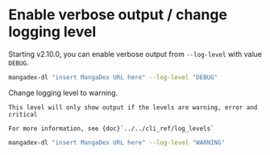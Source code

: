 # Enable verbose output / change logging level

Starting v2.10.0, you can enable verbose output from `--log-level` with value `DEBUG`.

```sh
mangadex-dl "insert MangaDex URL here" --log-level "DEBUG"
```

Change logging level to warning.

```{note}
This level will only show output if the levels are warning, error and critical

For more information, see {doc}`../../cli_ref/log_levels`
```

```sh
mangadex-dl "insert MangaDex URL here" --log-level "WARNING"
```
